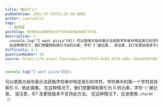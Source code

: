 ```yaml
---
title: 输出什么?
pubDatetime: 2021-07-03T22:25:50.000Z
author: caorushizi
tags:
  - 选择题
postSlug: 9e98daad6058c6f7e5e4186bb8677e7d
description: >-
  console.log("I want pizza"[0]) 可以使用方括号表示法获取字符串中特定索引的字符，字符串中的第一个字符具有索引0，依此类推。
  在这种情况下，我们想要得到索引为0的元素，字符'I'被记录。 请注意，IE7及更低版本不支持此方法。 在这种情况下，应该使用.charAt（）
difficulty: 0.5
questionNumber: 92
source: https://fe.ecool.fun/topic/2e7f32d3-6c83-42f0-adbc-262e4dd53db1
---
```


```javascript
console.log("I want pizza"[0]);
```

可以使用方括号表示法获取字符串中特定索引的字符，字符串中的第一个字符具有索引 0，依此类推。 在这种情况下，我们想要得到索引为 0 的元素，字符`'I'`被记录。
请注意，IE7 及更低版本不支持此方法。 在这种情况下，应该使用`.charAt（）`

